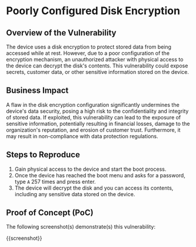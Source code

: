 # Poorly Configured Disk Encryption

## Overview of the Vulnerability

The device uses a disk encryption to protect stored data from being accessed while at rest. However, due to a poor configuration of the encryption mechanism, an unauthorized attacker with physical access to the device can decrypt the disk's contents. This vulnerability could expose secrets, customer data, or other sensitive information stored on the device.

## Business Impact

A flaw in the disk encryption configuration significantly undermines the device's data security, posing a high risk to the confidentiality and integrity of stored data. If exploited, this vulnerability can lead to the exposure of sensitive information, potentially resulting in financial losses, damage to the organization's reputation, and erosion of customer trust. Furthermore, it may result in non-compliance with data protection regulations.

## Steps to Reproduce

1. Gain physical access to the device and start the boot process.
2. Once the device has reached the boot menu and asks for a password, type `A` 257 times and press enter.
3. The device will decrypt the disk and you can access its contents, including any sensitive data stored on the device.

## Proof of Concept (PoC)

The following screenshot(s) demonstrate(s) this vulnerability:

{{screenshot}}
